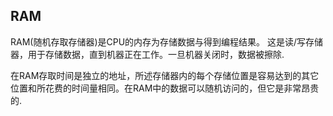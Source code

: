 ## RAM

RAM(随机存取存储器)是CPU的内存为存储数据与得到编程结果。 这是读/写存储器，用于存储数据，直到机器正在工作。一旦机器关闭时，数据被擦除.

在RAM存取时间是独立的地址，所述存储器内的每个存储位置是容易达到的其它位置和所花费的时间量相同。在RAM中的数据可以随机访问的，但它是非常昂贵的.